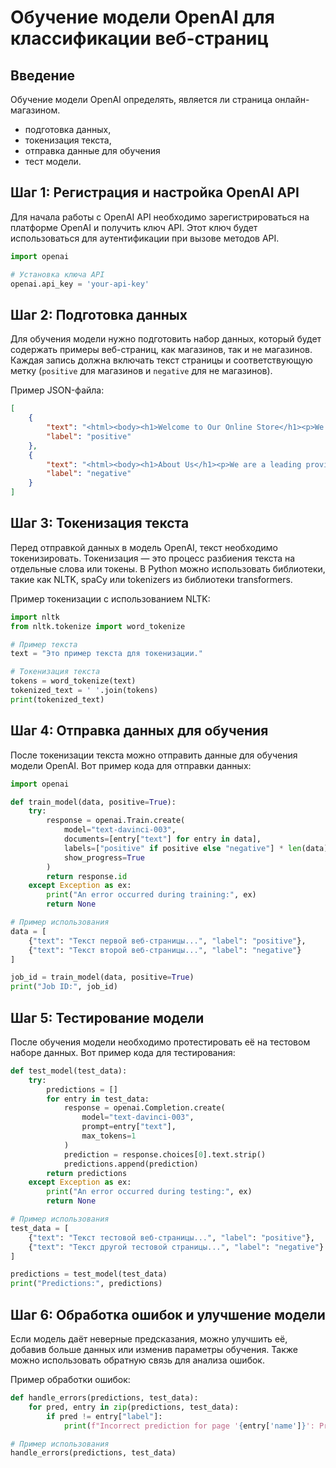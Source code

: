 # Обучение модели OpenAI для классификации веб-страниц

## Введение

Обучение модели OpenAI определять, является ли страница онлайн-магазином. 

- подготовка данных, 
- токенизация текста, 
- отправка данные для обучения
- тест модели. 

## Шаг 1: Регистрация и настройка OpenAI API

Для начала работы с OpenAI API необходимо зарегистрироваться на платформе OpenAI и получить ключ API. Этот ключ будет использоваться для аутентификации при вызове методов API.

```python
import openai

# Установка ключа API
openai.api_key = 'your-api-key'
```

## Шаг 2: Подготовка данных

Для обучения модели нужно подготовить набор данных, который будет содержать примеры веб-страниц, 
как магазинов, так и не магазинов. 
Каждая запись должна включать текст страницы и соответствующую метку (`positive` для магазинов и `negative` для не магазинов).

Пример JSON-файла:

```json
[
    {
        "text": "<html><body><h1>Welcome to Our Online Store</h1><p>We offer a wide range of products at competitive prices. Visit our store today!</p></body></html>",
        "label": "positive"
    },
    {
        "text": "<html><body><h1>About Us</h1><p>We are a leading provider of quality services. Contact us for more information.</p></body></html>",
        "label": "negative"
    }
]
```

## Шаг 3: Токенизация текста

Перед отправкой данных в модель OpenAI, текст необходимо токенизировать. 
Токенизация — это процесс разбиения текста на отдельные слова или токены. 
В Python можно использовать библиотеки, такие как NLTK, spaCy или tokenizers из библиотеки transformers.

Пример токенизации с использованием NLTK:

```python
import nltk
from nltk.tokenize import word_tokenize

# Пример текста
text = "Это пример текста для токенизации."

# Токенизация текста
tokens = word_tokenize(text)
tokenized_text = ' '.join(tokens)
print(tokenized_text)
```

## Шаг 4: Отправка данных для обучения

После токенизации текста можно отправить данные для обучения модели OpenAI. 
Вот пример кода для отправки данных:

```python
import openai

def train_model(data, positive=True):
    try:
        response = openai.Train.create(
            model="text-davinci-003",
            documents=[entry["text"] for entry in data],
            labels=["positive" if positive else "negative"] * len(data),
            show_progress=True
        )
        return response.id
    except Exception as ex:
        print("An error occurred during training:", ex)
        return None

# Пример использования
data = [
    {"text": "Текст первой веб-страницы...", "label": "positive"},
    {"text": "Текст второй веб-страницы...", "label": "negative"}
]

job_id = train_model(data, positive=True)
print("Job ID:", job_id)
```

## Шаг 5: Тестирование модели

После обучения модели необходимо протестировать её на тестовом наборе данных. 
Вот пример кода для тестирования:

```python
def test_model(test_data):
    try:
        predictions = []
        for entry in test_data:
            response = openai.Completion.create(
                model="text-davinci-003",
                prompt=entry["text"],
                max_tokens=1
            )
            prediction = response.choices[0].text.strip()
            predictions.append(prediction)
        return predictions
    except Exception as ex:
        print("An error occurred during testing:", ex)
        return None

# Пример использования
test_data = [
    {"text": "Текст тестовой веб-страницы...", "label": "positive"},
    {"text": "Текст другой тестовой страницы...", "label": "negative"}
]

predictions = test_model(test_data)
print("Predictions:", predictions)
```

## Шаг 6: Обработка ошибок и улучшение модели

Если модель даёт неверные предсказания, можно улучшить её, 
добавив больше данных или изменив параметры обучения. Также можно использовать обратную связь для анализа ошибок.

Пример обработки ошибок:

```python
def handle_errors(predictions, test_data):
    for pred, entry in zip(predictions, test_data):
        if pred != entry["label"]:
            print(f"Incorrect prediction for page '{entry['name']}': Predicted {pred}, Actual {entry['label']}")

# Пример использования
handle_errors(predictions, test_data)
```